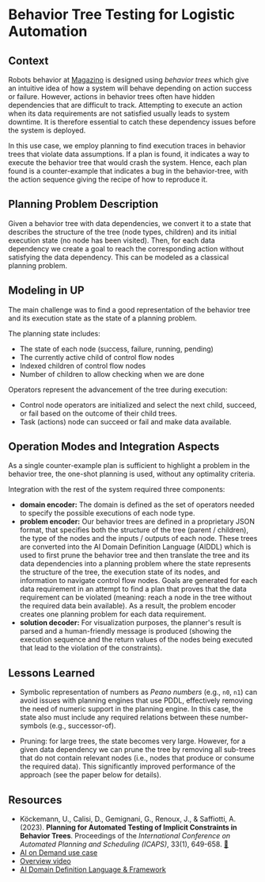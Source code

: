 # Behavior Tree Testing for Logistic Automation

## Context

Robots behavior at [Magazino](https://www.magazino.eu/?lang=en) is designed using *behavior trees* which give an
intuitive idea of how a system will behave depending on action success or
failure. However, actions in behavior trees often have hidden dependencies that
are difficult to track. Attempting to execute an action when its data
requirements are not satisfied usually leads to system downtime. It is
therefore essential to catch these dependency issues before the system is
deployed.

In this use case, we employ planning to find execution traces in behavior trees
that violate data assumptions. If a plan is found, it indicates a way to execute
the behavior tree that would crash the system.
Hence, each plan found is a counter-example that indicates a bug in the behavior-tree, with 
the action sequence giving the recipe of how to reproduce it.


## Planning Problem Description

Given a behavior tree with data dependencies, we convert it to a state that
describes the structure of the tree (node types, children) and its initial
execution state (no node has been visited). Then, for each data dependency we
create a goal to reach the corresponding action without satisfying the data
dependency. This can be modeled as a classical planning problem.

## Modeling in UP

The main challenge was to find a good representation of the behavior tree and
its execution state as the state of a planning problem.

The planning state includes:

- The state of each node (success, failure, running, pending)
- The currently active child of control flow nodes
- Indexed children of control flow nodes
- Number of children to allow checking when we are done

Operators represent the advancement of the tree during execution:

- Control node operators are initialized and select the next child, succeed, or
  fail based on the outcome of their child trees.
- Task (actions) node can succeed or fail and make data available.

## Operation Modes and Integration Aspects

As a single counter-example plan is sufficient to highlight a problem in the behavior tree, the one-shot planning is used, without any optimality criteria.

Integration with the rest of the system required three components:

- **domain encoder:** The domain is defined as the set of operators needed to specify the possible
executions of each node type. 
- **problem encoder:** Our behavior trees are defined in a proprietary JSON format, that specifies both
the structure of the tree (parent / children), the type of the nodes and the
inputs / outputs of each node. These trees are converted into the AI Domain Definition Language (AIDDL)
which is used to first prune the behavior tree and then translate the tree and its data dependencies into a
planning problem where the state represents the structure of the tree, the execution state of its nodes, and
information to navigate control flow nodes. Goals are generated for each data requirement in an attempt to find
a plan that proves that the data requirement can be violated (meaning: reach a node in the tree without the required
data bein available). As a result, the problem encoder creates one planning problem for each data requirement. 
- **solution decoder:** For visualization purposes, the planner's result is parsed and a human-friendly
message is produced (showing the execution sequence and the return values of the
nodes being executed that lead to the violation of the constraints).

## Lessons Learned

- Symbolic representation of numbers as *Peano numbers* (e.g., `n0`, `n1`) can avoid issues with
  planning engines that use PDDL, effectively removing the need of numeric support in the planning engine. 
  In this case, the state also must include any required relations between these number-symbols (e.g., successor-of).
  
- Pruning: for large trees, the state becomes very large. However, for a given
  data dependency we can prune the tree by removing all sub-trees that do not
  contain relevant nodes (i.e., nodes that produce or consume the required
  data). This significantly improved performance of the approach (see the paper below for
  details).

## Resources

- Köckemann, U., Calisi, D., Gemignani, G., Renoux, J., & Saffiotti,
    A. (2023). **Planning for Automated Testing of Implicit Constraints in
    Behavior Trees**. Proceedings of the *International Conference on Automated
    Planning and Scheduling (ICAPS)*, 33(1),
    649-658. [🔗](https://doi.org/10.1609/icaps.v33i1.27247)
- [AI on Demand use case](https://www.ai4europe.eu/business-and-industry/case-studies/planning-logistics-automation)
- [Overview video](https://www.youtube.com/watch?v=2wfQFq5DrtQ)
- [AI Domain Definition Language & Framework](https://aiddl.org)

